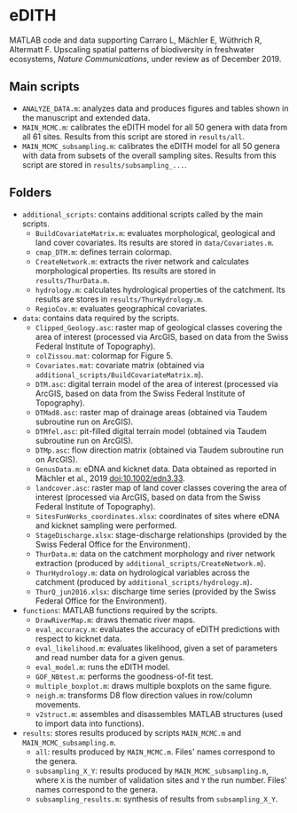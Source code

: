 # eDITH
MATLAB code and data supporting Carraro L, Mächler E, Wüthrich R, Altermatt F. Upscaling spatial patterns of biodiversity in freshwater ecosystems, *Nature Communications*, under review as of December 2019.

## Main scripts
- `ANALYZE_DATA.m`: analyzes data and produces figures and tables shown in the manuscript and extended data.
- `MAIN_MCMC.m`: calibrates the eDITH model for all 50 genera with data from all 61 sites. Results from this script are stored in `results/all`.
- `MAIN_MCMC_subsampling.m`: calibrates the eDITH model for all 50 genera with data from subsets of the overall sampling sites. Results from this script are stored in `results/subsampling_...`.

## Folders
- `additional_scripts`: contains additional scripts called by the main scripts.
	- `BuildCovariateMatrix.m`: evaluates morphological, geological and land cover covariates. Its results are stored in `data/Covariates.m`.
	- `cmap_DTM.m`: defines terrain colormap.
	- `CreateNetwork.m`: extracts the river network and calculates morphological properties. Its results are stored in `results/ThurData.m`.
	- `hydrology.m`: calculates hydrological properties of the catchment. Its results are stores in `results/ThurHydrology.m`. 
	- `RegioCov.m`: evaluates geographical covariates.
- `data`: contains data required by the scripts.
	- `Clipped_Geology.asc`: raster map of geological classes covering the area of interest (processed via ArcGIS, based on data from the Swiss Federal Institute of Topography).
	- `colZissou.mat`: colormap for Figure 5.
	- `Covariates.mat`: covariate matrix (obtained via `additional_scripts/BuildCovariateMatrix.m`).
	- `DTM.asc`: digital terrain model of the area of interest (processed via ArcGIS, based on data from the Swiss Federal Institute of Topography).
	- `DTMad8.asc`: raster map of drainage areas (obtained via Taudem subroutine run on ArcGIS).
	- `DTMfel.asc`: pit-filled digital terrain model (obtained via Taudem subroutine run on ArcGIS).
	- `DTMp.asc`: flow direction matrix (obtained via Taudem subroutine run on ArcGIS).
	- `GenusData.m`: eDNA and kicknet data. Data obtained as reported in Mächler et al., 2019 <doi:10.1002/edn3.33>.
	- `landcover.asc`: raster map of land cover classes covering the area of interest (processed via ArcGIS, based on data from the Swiss Federal Institute of Topography).
	- `SitesFunWorks_coordinates.xlsx`: coordinates of sites where eDNA and kicknet sampling were performed.
	- `StageDischarge.xlsx`: stage-discharge relationships (provided by the Swiss Federal Office for the Environment).
	- `ThurData.m`: data on the catchment morphology and river network extraction (produced by `additional_scripts/CreateNetwork.m`).
	- `ThurHydrology.m`: data on hydrological variables across the catchment (produced by `additional_scripts/hydrology.m`).
	- `ThurQ_jun2016.xlsx`: discharge time series (provided by the Swiss Federal Office for the Environment).
- `functions`: MATLAB functions required by the scripts.
	- `DrawRiverMap.m`: draws thematic river maps.
	- `eval_accuracy.m`: evaluates the accuracy of eDITH predictions with respect to kicknet data.
	- `eval_likelihood.m`: evaluates likelihood, given a set of parameters and read number data for a given genus.
	- `eval_model.m`: runs the eDITH model.
	- `GOF_NBtest.m`: performs the goodness-of-fit test.
	- `multiple_boxplot.m`: draws multiple boxplots on the same figure.
	- `neigh.m`: transforms D8 flow direction values in row/column movements.
	- `v2struct.m`: assembles and disassembles MATLAB structures (used to import data into functions).
- `results`: stores results produced by scripts `MAIN_MCMC.m` and `MAIN_MCMC_subsampling.m`.
	- `all`: results produced by `MAIN_MCMC.m`. Files' names correspond to the genera. 
	-  `subsampling_X_Y`: results produced by `MAIN_MCMC_subsampling.m`, where `X` is the number of validation sites and `Y` the run number. Files' names correspond to the genera.
	- `subsampling_results.m`: synthesis of results from `subsampling_X_Y`.
	